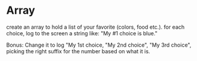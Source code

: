 <h1>Array</h1>
create an array to hold a list of your favorite (colors, food etc.).
for each choice, log to the screen a string like: "My #1 choice is blue."

Bonus: Change it to log "My 1st choice, "My 2nd choice", "My 3rd choice", picking the right suffix for the number based on what it is.
